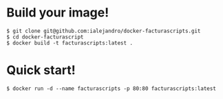 # Build your image!
```
$ git clone git@github.com:ialejandro/docker-facturascripts.git
$ cd docker-facturascript
$ docker build -t facturascripts:latest .
```

# Quick start!
```
$ docker run -d --name facturascripts -p 80:80 facturascripts:latest
```

